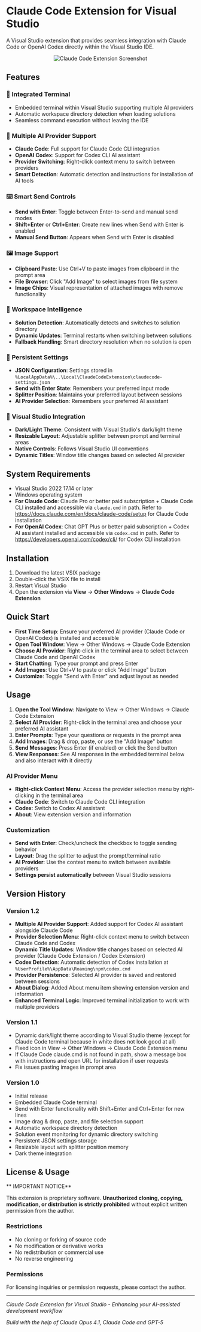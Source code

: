 # Claude Code Extension for Visual Studio

A Visual Studio extension that provides seamless integration with Claude Code or OpenAI Codex directly within the Visual Studio IDE.

<center>
<img src="https://i.ibb.co/mVCs0cNy/Claude-Code-Extension.png" alt="Claude Code Extension Screenshot" />
</center>

## Features

### 🎯 **Integrated Terminal**
- Embedded terminal within Visual Studio supporting multiple AI providers
- Automatic workspace directory detection when loading solutions
- Seamless command execution without leaving the IDE

### 🤖 **Multiple AI Provider Support**
- **Claude Code**: Full support for Claude Code CLI integration
- **OpenAI Codex**: Support for Codex CLI AI assistant
- **Provider Switching**: Right-click context menu to switch between providers
- **Smart Detection**: Automatic detection and instructions for installation of AI tools

### ⌨️ **Smart Send Controls**
- **Send with Enter**: Toggle between Enter-to-send and manual send modes
- **Shift+Enter** or **Ctrl+Enter**: Create new lines when Send with Enter is enabled
- **Manual Send Button**: Appears when Send with Enter is disabled

### 🖼️ **Image Support**
- **Clipboard Paste**: Use Ctrl+V to paste images from clipboard in the prompt area
- **File Browser**: Click "Add Image" to select images from file system
- **Image Chips**: Visual representation of attached images with remove functionality

### 🔧 **Workspace Intelligence**
- **Solution Detection**: Automatically detects and switches to solution directory
- **Dynamic Updates**: Terminal restarts when switching between solutions
- **Fallback Handling**: Smart directory resolution when no solution is open

### 💾 **Persistent Settings**
- **JSON Configuration**: Settings stored in `%LocalAppData%\..\Local\ClaudeCodeExtension\claudecode-settings.json`
- **Send with Enter State**: Remembers your preferred input mode
- **Splitter Position**: Maintains your preferred layout between sessions
- **AI Provider Selection**: Remembers your preferred AI assistant

### 🎨 **Visual Studio Integration**
- **Dark/Light Theme**: Consistent with Visual Studio's dark/light theme
- **Resizable Layout**: Adjustable splitter between prompt and terminal areas
- **Native Controls**: Follows Visual Studio UI conventions
- **Dynamic Titles**: Window title changes based on selected AI provider

## System Requirements

- Visual Studio 2022 17.14 or later
- Windows operating system
- **For Claude Code**: Claude Pro or better paid subscription + Claude Code CLI installed and accessible via `claude.cmd` in path.
  Refer to https://docs.claude.com/en/docs/claude-code/setup for Claude Code installation
- **For OpenAI Codex**: Chat GPT Plus or better paid subscription + Codex AI assistant installed and accessible via `codex.cmd` in path.
  Refer to https://developers.openai.com/codex/cli/ for Codex CLI installation

## Installation

1. Download the latest VSIX package
2. Double-click the VSIX file to install
3. Restart Visual Studio
4. Open the extension via **View** → **Other Windows** → **Claude Code Extension**

## Quick Start

- **First Time Setup**: Ensure your preferred AI provider (Claude Code or OpenAI Codex) is installed and accessible
- **Open Tool Window**: View → Other Windows → Claude Code Extension
- **Choose AI Provider**: Right-click in the terminal area to select between Claude Code and OpenAI Codex
- **Start Chatting**: Type your prompt and press Enter
- **Add Images**: Use Ctrl+V to paste or click "Add Image" button
- **Customize**: Toggle "Send with Enter" and adjust layout as needed

## Usage

1. **Open the Tool Window**: Navigate to View → Other Windows → Claude Code Extension
2. **Select AI Provider**: Right-click in the terminal area and choose your preferred AI assistant
3. **Enter Prompts**: Type your questions or requests in the prompt area
4. **Add Images**: Drag & drop, paste, or use the "Add Image" button
5. **Send Messages**: Press Enter (if enabled) or click the Send button
6. **View Responses**: See AI responses in the embedded terminal below and also interact with it directly

### AI Provider Menu
- **Right-click Context Menu**: Access the provider selection menu by right-clicking in the terminal area
- **Claude Code**: Switch to Claude Code CLI integration
- **Codex**: Switch to Codex AI assistant
- **About**: View extension version and information

### Customization
- **Send with Enter**: Check/uncheck the checkbox to toggle sending behavior
- **Layout**: Drag the splitter to adjust the prompt/terminal ratio
- **AI Provider**: Use the context menu to switch between available providers
- **Settings persist automatically** between Visual Studio sessions

## Version History

### Version 1.2

- **Multiple AI Provider Support**: Added support for Codex AI assistant alongside Claude Code
- **Provider Selection Menu**: Right-click context menu to switch between Claude Code and Codex
- **Dynamic Title Updates**: Window title changes based on selected AI provider (Claude Code Extension / Codex Extension)
- **Codex Detection**: Automatic detection of Codex installation at `%UserProfile%\AppData\Roaming\npm\codex.cmd`
- **Provider Persistence**: Selected AI provider is saved and restored between sessions
- **About Dialog**: Added About menu item showing extension version and information
- **Enhanced Terminal Logic**: Improved terminal initialization to work with multiple providers

### Version 1.1

- Dynamic dark/light theme according to Visual Studio theme (except for Claude Code terminal because in white does not look good at all)
- Fixed icon in View -> Other Windows -> Claude Code Extension menu
- If Claude Code claude.cmd is not found in path, show a message box with instructions and open URL for installation if user requests
- Fix issues pasting images in prompt area

### Version 1.0

- Initial release
- Embedded Claude Code terminal
- Send with Enter functionality with Shift+Enter and Ctrl+Enter for new lines
- Image drag & drop, paste, and file selection support
- Automatic workspace directory detection
- Solution event monitoring for dynamic directory switching
- Persistent JSON settings storage
- Resizable layout with splitter position memory
- Dark theme integration

## License & Usage

** IMPORTANT NOTICE**

This extension is proprietary software. **Unauthorized cloning, copying, modification, or distribution is strictly prohibited** without explicit written permission from the author.

### Restrictions
- No cloning or forking of source code
- No modification or derivative works
- No redistribution or commercial use
- No reverse engineering

### Permissions
For licensing inquiries or permission requests, please contact the author.

---

*Claude Code Extension for Visual Studio - Enhancing your AI-assisted development workflow*

*Build with the help of Claude Opus 4.1, Claude Code and GPT-5*